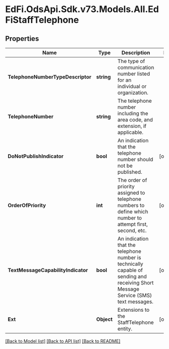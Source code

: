 # EdFi.OdsApi.Sdk.v73.Models.All.EdFiStaffTelephone

## Properties

Name | Type | Description | Notes
------------ | ------------- | ------------- | -------------
**TelephoneNumberTypeDescriptor** | **string** | The type of communication number listed for an individual or organization. | 
**TelephoneNumber** | **string** | The telephone number including the area code, and extension, if applicable. | 
**DoNotPublishIndicator** | **bool** | An indication that the telephone number should not be published. | [optional] 
**OrderOfPriority** | **int** | The order of priority assigned to telephone numbers to define which number to attempt first, second, etc. | [optional] 
**TextMessageCapabilityIndicator** | **bool** | An indication that the telephone number is technically capable of sending and receiving Short Message Service (SMS) text messages. | [optional] 
**Ext** | **Object** | Extensions to the StaffTelephone entity. | [optional] 

[[Back to Model list]](../../README.md#documentation-for-models) [[Back to API list]](../../README.md#documentation-for-api-endpoints) [[Back to README]](../../README.md)

